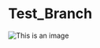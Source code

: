 # Test_Branch

![This is an image](https://drive.google.com/drive/folders/110084QePYkOu8uoy0mVeBCr8TLoikwlC)
